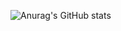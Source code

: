 ![Anurag's GitHub stats](https://github-readme-stats.vercel.app/api?username=Umut-Ozkan&show_icons=true&theme=dark)
